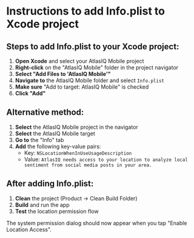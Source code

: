 # Instructions to add Info.plist to Xcode project

## Steps to add Info.plist to your Xcode project:

1. **Open Xcode** and select your AtlasIQ Mobile project
2. **Right-click** on the "AtlasIQ Mobile" folder in the project navigator
3. **Select "Add Files to 'AtlasIQ Mobile'"**
4. **Navigate to** the AtlasIQ Mobile folder and select `Info.plist`
5. **Make sure** "Add to target: AtlasIQ Mobile" is checked
6. **Click "Add"**

## Alternative method:
1. **Select** the AtlasIQ Mobile project in the navigator
2. **Select** the AtlasIQ Mobile target
3. **Go to** the "Info" tab
4. **Add** the following key-value pairs:
   - Key: `NSLocationWhenInUseUsageDescription`
   - Value: `AtlasIQ needs access to your location to analyze local sentiment from social media posts in your area.`

## After adding Info.plist:
1. **Clean** the project (Product → Clean Build Folder)
2. **Build** and run the app
3. **Test** the location permission flow

The system permission dialog should now appear when you tap "Enable Location Access".
